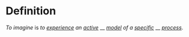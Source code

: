 # Definition

_To imagine_ is _to_ [_experience_](experience.md) _an_ [_active_](active.md) __ [_model_](model.md) _of a_ [_specific_](specific.md) __ [_process_](process.md).
